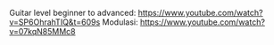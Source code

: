 Guitar level beginner to advanced: https://www.youtube.com/watch?v=SP6OhrahTIQ&t=609s
Modulasi: https://www.youtube.com/watch?v=07kqN85MMc8
